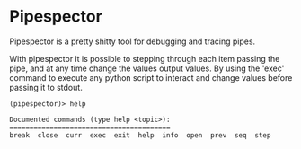 # Pipespector

Pipespector is a pretty shitty tool for debugging and tracing pipes. 

With pipespector it is possible to stepping through each item passing the pipe, and at any time change the values output values.
By using the 'exec' command to execute any python script to interact and change values before passing it to stdout.

```console
(pipespector)> help

Documented commands (type help <topic>):
========================================
break  close  curr  exec  exit  help  info  open  prev  seq  step

```
